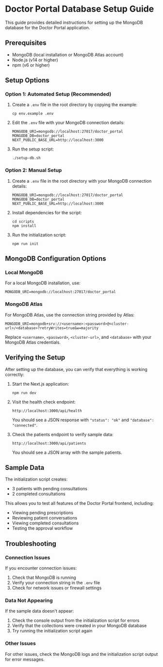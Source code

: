# Doctor Portal Database Setup Guide

This guide provides detailed instructions for setting up the MongoDB database for the Doctor Portal application.

## Prerequisites

- MongoDB (local installation or MongoDB Atlas account)
- Node.js (v14 or higher)
- npm (v6 or higher)

## Setup Options

### Option 1: Automated Setup (Recommended)

1. Create a `.env` file in the root directory by copying the example:
   ```
   cp env.example .env
   ```

2. Edit the `.env` file with your MongoDB connection details:
   ```
   MONGODB_URI=mongodb://localhost:27017/doctor_portal
   MONGODB_DB=doctor_portal
   NEXT_PUBLIC_BASE_URL=http://localhost:3000
   ```

3. Run the setup script:
   ```
   ./setup-db.sh
   ```

### Option 2: Manual Setup

1. Create a `.env` file in the root directory with your MongoDB connection details:
   ```
   MONGODB_URI=mongodb://localhost:27017/doctor_portal
   MONGODB_DB=doctor_portal
   NEXT_PUBLIC_BASE_URL=http://localhost:3000
   ```

2. Install dependencies for the script:
   ```
   cd scripts
   npm install
   ```

3. Run the initialization script:
   ```
   npm run init
   ```

## MongoDB Configuration Options

### Local MongoDB

For a local MongoDB installation, use:
```
MONGODB_URI=mongodb://localhost:27017/doctor_portal
```

### MongoDB Atlas

For MongoDB Atlas, use the connection string provided by Atlas:
```
MONGODB_URI=mongodb+srv://<username>:<password>@<cluster-url>/<database>?retryWrites=true&w=majority
```

Replace `<username>`, `<password>`, `<cluster-url>`, and `<database>` with your MongoDB Atlas credentials.

## Verifying the Setup

After setting up the database, you can verify that everything is working correctly:

1. Start the Next.js application:
   ```
   npm run dev
   ```

2. Visit the health check endpoint:
   ```
   http://localhost:3000/api/health
   ```
   You should see a JSON response with `"status": "ok"` and `"database": "connected"`.

3. Check the patients endpoint to verify sample data:
   ```
   http://localhost:3000/api/patients
   ```
   You should see a JSON array with the sample patients.

## Sample Data

The initialization script creates:

- 3 patients with pending consultations
- 2 completed consultations

This allows you to test all features of the Doctor Portal frontend, including:
- Viewing pending prescriptions
- Reviewing patient conversations
- Viewing completed consultations
- Testing the approval workflow

## Troubleshooting

### Connection Issues

If you encounter connection issues:

1. Check that MongoDB is running
2. Verify your connection string in the `.env` file
3. Check for network issues or firewall settings

### Data Not Appearing

If the sample data doesn't appear:

1. Check the console output from the initialization script for errors
2. Verify that the collections were created in your MongoDB database
3. Try running the initialization script again

### Other Issues

For other issues, check the MongoDB logs and the initialization script output for error messages. 
